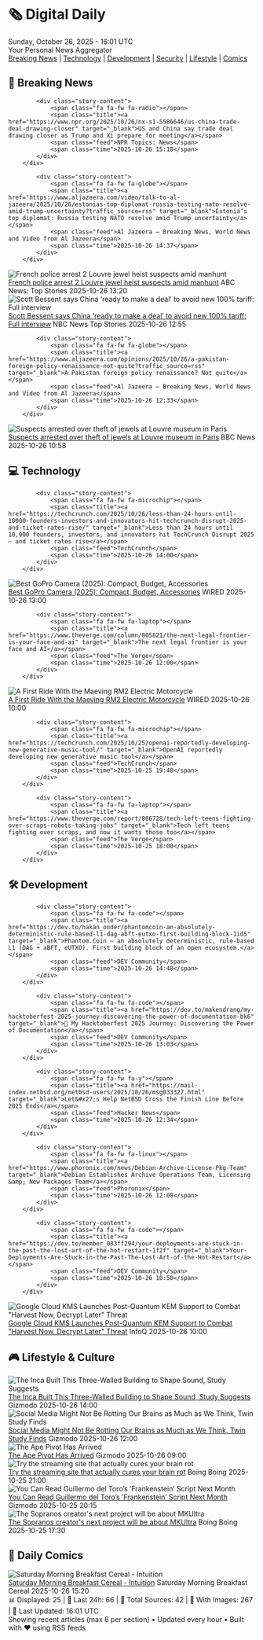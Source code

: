 <!-- Processing 54 RSS feeds at 2025-10-26 16:01:34 UTC -->
<!-- Processing: Saturday Morning Breakfast Cereal -->
<!-- Processing: Garfield -->
<!-- Processing: Dilbert -->
<!-- Processing: Cyanide & Happiness -->
<!-- Processing: Girl Genius -->
<!-- Processing: Dinosaur Comics -->
<!-- Processing: CNN Top Stories -->
<!-- Processing: BBC World News -->
<!-- Processing: BBC Breaking News -->
<!-- Processing: NPR News -->
<!-- Processing: CBC News -->
<!-- Error processing https://rss.cbc.ca/lineup/topstories.xml: The read operation timed out -->
<!-- Processing: Reuters Top News -->
<!-- Processing: Reuters World News -->
<!-- Processing: Guardian World News -->
<!-- Processing: Sky News World -->
<!-- Processing: TechCrunch -->
<!-- Processing: Ars Technica -->
<!-- Processing: Slashdot -->
<!-- Processing: Hacker News -->
<!-- Processing: Linux.com -->
<!-- Processing: Ubuntu Blog -->
<!-- Processing: GitLab Blog -->
<!-- Processing: InfoQ -->
<!-- Processing: DZone -->
<!-- Processing: Kotaku -->
<!-- Processing: Boing Boing -->
<!-- Processing: Krebs on Security -->
<!-- Generated 3 new posts out of 27 feeds processed -->
<div class="newspaper-header">
    <h1 class="newspaper-title">🗞️ Digital Daily</h1>
    <div class="newspaper-date">Sunday, October 26, 2025 - 16:01 UTC</div>
    <div class="newspaper-subtitle">Your Personal News Aggregator</div>
</div>

<div class="newspaper-nav">
    <a href="#breaking">Breaking News</a> |
    <a href="#tech">Technology</a> |
    <a href="#dev">Development</a> |
    <a href="#security">Security</a> |
    <a href="#lifestyle">Lifestyle</a> |
    <a href="#webcomics">Comics</a>
</div>

<div class="news-section breaking-news" id="breaking">
<h2 class="section-header">🚨 Breaking News</h2>
<div class="stories-container">
<div class="story">
            
            <div class="story-content">
                <span class="fa fa-fw fa-radio"></span>
                <span class="title"><a href="https://www.npr.org/2025/10/26/nx-s1-5586646/us-china-trade-deal-drawing-closer" target="_blank">US and China say trade deal drawing closer as Trump and Xi prepare for meeting</a></span>
                <span class="feed">NPR Topics: News</span>
                <span class="time">2025-10-26 15:18</span>
            </div>
        </div>
<div class="story">
            
            <div class="story-content">
                <span class="fa fa-fw fa-globe"></span>
                <span class="title"><a href="https://www.aljazeera.com/video/talk-to-al-jazeera/2025/10/26/estonias-top-diplomat-russia-testing-nato-resolve-amid-trump-uncertainty?traffic_source=rss" target="_blank">Estonia’s top diplomat: Russia testing NATO resolve amid Trump uncertainty</a></span>
                <span class="feed">Al Jazeera – Breaking News, World News and Video from Al Jazeera</span>
                <span class="time">2025-10-26 14:37</span>
            </div>
        </div>
<div class="story">
            <img src="https://s.abcnews.com/images/International/louvre-two-theft-gty-bh-251023_1761255159775_hpMain_4x3t_384.jpg" alt="French police arrest 2 Louvre jewel heist suspects amid manhunt" class="story-image" loading="lazy" onerror="this.style.display='none'">
            <div class="story-content">
                <span class="fa fa-fw fa-tv"></span>
                <span class="title"><a href="https://abcnews.go.com/International/french-police-arrest-2-louvre-jewel-heist-suspects/story?id=126873453" target="_blank">French police arrest 2 Louvre jewel heist suspects amid manhunt</a></span>
                <span class="feed">ABC News: Top Stories</span>
                <span class="time">2025-10-26 13:20</span>
            </div>
        </div>
<div class="story">
            <img src="https://media-cldnry.s-nbcnews.com/image/upload/t_fit_1500w/mpx/2704722219/2025_10/1761483300663_mtp_full_bessent_251026_1920x1080-evxjwn.jpg" alt="Scott Bessent says China ‘ready to make a deal’ to avoid new 100% tariff: Full interview" class="story-image" loading="lazy" onerror="this.style.display='none'">
            <div class="story-content">
                <span class="fa fa-fw fa-broadcast-tower"></span>
                <span class="title"><a href="https://www.nbcnews.com/meet-the-press/video/scott-bessent-says-china-ready-to-make-a-deal-to-avoid-new-100-tariff-full-interview-250647109766" target="_blank">Scott Bessent says China ‘ready to make a deal’ to avoid new 100% tariff: Full interview</a></span>
                <span class="feed">NBC News Top Stories</span>
                <span class="time">2025-10-26 12:55</span>
            </div>
        </div>
<div class="story">
            
            <div class="story-content">
                <span class="fa fa-fw fa-globe"></span>
                <span class="title"><a href="https://www.aljazeera.com/opinions/2025/10/26/a-pakistan-foreign-policy-renaissance-not-quite?traffic_source=rss" target="_blank">A Pakistan foreign policy renaissance? Not quite</a></span>
                <span class="feed">Al Jazeera – Breaking News, World News and Video from Al Jazeera</span>
                <span class="time">2025-10-26 12:33</span>
            </div>
        </div>
<div class="story">
            <img src="https://ichef.bbci.co.uk/ace/standard/240/cpsprodpb/4891/live/a1284710-b24e-11f0-ba75-093eca1ac29b.jpg" alt="Suspects arrested over theft of jewels at Louvre museum in Paris" class="story-image" loading="lazy" onerror="this.style.display='none'">
            <div class="story-content">
                <span class="fa fa-fw fa-earth-americas"></span>
                <span class="title"><a href="https://www.bbc.com/news/articles/c2em38pdv0do?at_medium=RSS&at_campaign=rss" target="_blank">Suspects arrested over theft of jewels at Louvre museum in Paris</a></span>
                <span class="feed">BBC News</span>
                <span class="time">2025-10-26 10:58</span>
            </div>
        </div>
</div>
</div>
<div class="news-section tech-news" id="tech">
<h2 class="section-header">💻 Technology</h2>
<div class="stories-container">
<div class="story">
            
            <div class="story-content">
                <span class="fa fa-fw fa-microchip"></span>
                <span class="title"><a href="https://techcrunch.com/2025/10/26/less-than-24-hours-until-10000-founders-investors-and-innovators-hit-techcrunch-disrupt-2025-and-ticket-rates-rise/" target="_blank">Less than 24 hours until 10,000 founders, investors, and innovators hit TechCrunch Disrupt 2025 — and ticket rates rise</a></span>
                <span class="feed">TechCrunch</span>
                <span class="time">2025-10-26 14:00</span>
            </div>
        </div>
<div class="story">
            <img src="https://media.wired.com/photos/68a91d240ff15a77d5c4a427/master/pass/Which%20GoPro%20Hero%20Camera%20Should%20You%20Buy_.png" alt="Best GoPro Camera (2025): Compact, Budget, Accessories" class="story-image" loading="lazy" onerror="this.style.display='none'">
            <div class="story-content">
                <span class="fa fa-fw fa-bolt"></span>
                <span class="title"><a href="https://www.wired.com/gallery/best-gopro-hero-camera/" target="_blank">Best GoPro Camera (2025): Compact, Budget, Accessories</a></span>
                <span class="feed">WIRED</span>
                <span class="time">2025-10-26 13:00</span>
            </div>
        </div>
<div class="story">
            
            <div class="story-content">
                <span class="fa fa-fw fa-laptop"></span>
                <span class="title"><a href="https://www.theverge.com/column/805821/the-next-legal-frontier-is-your-face-and-ai" target="_blank">The next legal frontier is your face and AI</a></span>
                <span class="feed">The Verge</span>
                <span class="time">2025-10-26 12:00</span>
            </div>
        </div>
<div class="story">
            <img src="https://media.wired.com/photos/68fc29e7dac61bc831c0a1c0/master/pass/DSC_6495.jpg" alt="A First Ride With the Maeving RM2 Electric Motorcycle" class="story-image" loading="lazy" onerror="this.style.display='none'">
            <div class="story-content">
                <span class="fa fa-fw fa-bolt"></span>
                <span class="title"><a href="https://www.wired.com/story/maeving-rm2-electric-motorcycle/" target="_blank">A First Ride With the Maeving RM2 Electric Motorcycle</a></span>
                <span class="feed">WIRED</span>
                <span class="time">2025-10-26 10:00</span>
            </div>
        </div>
<div class="story">
            
            <div class="story-content">
                <span class="fa fa-fw fa-microchip"></span>
                <span class="title"><a href="https://techcrunch.com/2025/10/25/openai-reportedly-developing-new-generative-music-tool/" target="_blank">OpenAI reportedly developing new generative music tool</a></span>
                <span class="feed">TechCrunch</span>
                <span class="time">2025-10-25 19:48</span>
            </div>
        </div>
<div class="story">
            
            <div class="story-content">
                <span class="fa fa-fw fa-laptop"></span>
                <span class="title"><a href="https://www.theverge.com/report/806728/tech-left-teens-fighting-over-scraps-robots-taking-jobs" target="_blank">Tech left teens fighting over scraps, and now it wants those too</a></span>
                <span class="feed">The Verge</span>
                <span class="time">2025-10-25 18:00</span>
            </div>
        </div>
</div>
</div>
<div class="news-section dev-news" id="dev">
<h2 class="section-header">🛠️ Development</h2>
<div class="stories-container">
<div class="story">
            
            <div class="story-content">
                <span class="fa fa-fw fa-code"></span>
                <span class="title"><a href="https://dev.to/hakan_onder/phantomcoin-an-absolutely-deterministic-rule-based-l1-dag-abft-eutxo-first-building-block-1id5" target="_blank">Phantom.Coin – an absolutely deterministic, rule-based L1 (DAG + aBFT, eUTXO). First building block of an open ecosystem.</a></span>
                <span class="feed">DEV Community</span>
                <span class="time">2025-10-26 14:48</span>
            </div>
        </div>
<div class="story">
            
            <div class="story-content">
                <span class="fa fa-fw fa-code"></span>
                <span class="title"><a href="https://dev.to/makendrang/my-hacktoberfest-2025-journey-discovering-the-power-of-documentation-bk6" target="_blank">🎃 My Hacktoberfest 2025 Journey: Discovering the Power of Documentation</a></span>
                <span class="feed">DEV Community</span>
                <span class="time">2025-10-26 13:03</span>
            </div>
        </div>
<div class="story">
            
            <div class="story-content">
                <span class="fa fa-fw fa-y"></span>
                <span class="title"><a href="https://mail-index.netbsd.org/netbsd-users/2025/10/26/msg033327.html" target="_blank">Let&#x27;s Help NetBSD Cross the Finish Line Before 2025 Ends</a></span>
                <span class="feed">Hacker News</span>
                <span class="time">2025-10-26 12:34</span>
            </div>
        </div>
<div class="story">
            
            <div class="story-content">
                <span class="fa fa-fw fa-linux"></span>
                <span class="title"><a href="https://www.phoronix.com/news/Debian-Archive-License-Pkg-Team" target="_blank">Debian Establishes Archive Operations Team, Licensing &amp; New Packages Team</a></span>
                <span class="feed">Phoronix</span>
                <span class="time">2025-10-26 12:08</span>
            </div>
        </div>
<div class="story">
            
            <div class="story-content">
                <span class="fa fa-fw fa-code"></span>
                <span class="title"><a href="https://dev.to/member_083ff294/your-deployments-are-stuck-in-the-past-the-lost-art-of-the-hot-restart-1f2f" target="_blank">Your-Deployments-Are-Stuck-in-the-Past-The-Lost-Art-of-the-Hot-Restart</a></span>
                <span class="feed">DEV Community</span>
                <span class="time">2025-10-26 10:50</span>
            </div>
        </div>
<div class="story">
            <img src="https://res.infoq.com/news/2025/10/cloud-kms-post-quantum-kem/en/headerimage/generatedHeaderImage-1761126772296.jpg" alt="Google Cloud KMS Launches Post-Quantum KEM Support to Combat &quot;Harvest Now, Decrypt Later&quot; Threat" class="story-image" loading="lazy" onerror="this.style.display='none'">
            <div class="story-content">
                <span class="fa fa-fw fa-info-circle"></span>
                <span class="title"><a href="https://www.infoq.com/news/2025/10/cloud-kms-post-quantum-kem/?utm_campaign=infoq_content&utm_source=infoq&utm_medium=feed&utm_term=global" target="_blank">Google Cloud KMS Launches Post-Quantum KEM Support to Combat &quot;Harvest Now, Decrypt Later&quot; Threat</a></span>
                <span class="feed">InfoQ</span>
                <span class="time">2025-10-26 10:00</span>
            </div>
        </div>
</div>
</div>
<div class="news-section lifestyle-news" id="lifestyle">
<h2 class="section-header">🎮 Lifestyle & Culture</h2>
<div class="stories-container">
<div class="story">
            <img src="https://gizmodo.com/app/uploads/2025/10/Carpa-uasi-1280x853.jpg" alt="The Inca Built This Three-Walled Building to Shape Sound, Study Suggests" class="story-image" loading="lazy" onerror="this.style.display='none'">
            <div class="story-content">
                <span class="fa fa-fw fa-computer"></span>
                <span class="title"><a href="https://gizmodo.com/the-inca-built-this-three-walled-building-to-shape-sound-study-suggests-2000676478" target="_blank">The Inca Built This Three-Walled Building to Shape Sound, Study Suggests</a></span>
                <span class="feed">Gizmodo</span>
                <span class="time">2025-10-26 14:00</span>
            </div>
        </div>
<div class="story">
            <img src="https://gizmodo.com/app/uploads/2025/10/tiktokphone-1280x853.jpg" alt="Social Media Might Not Be Rotting Our Brains as Much as We Think, Twin Study Finds" class="story-image" loading="lazy" onerror="this.style.display='none'">
            <div class="story-content">
                <span class="fa fa-fw fa-computer"></span>
                <span class="title"><a href="https://gizmodo.com/social-media-might-not-be-rotting-our-brains-as-much-as-we-think-twin-study-finds-2000675576" target="_blank">Social Media Might Not Be Rotting Our Brains as Much as We Think, Twin Study Finds</a></span>
                <span class="feed">Gizmodo</span>
                <span class="time">2025-10-26 12:00</span>
            </div>
        </div>
<div class="story">
            <img src="https://gizmodo.com/app/uploads/2025/10/bored-ape-1280x853.jpg" alt="The Ape Pivot Has Arrived" class="story-image" loading="lazy" onerror="this.style.display='none'">
            <div class="story-content">
                <span class="fa fa-fw fa-computer"></span>
                <span class="title"><a href="https://gizmodo.com/bored-ape-pivot-has-arrived-2000677106" target="_blank">The Ape Pivot Has Arrived</a></span>
                <span class="feed">Gizmodo</span>
                <span class="time">2025-10-26 09:00</span>
            </div>
        </div>
<div class="story">
            <img src="https://i0.wp.com/boingboing.net/wp-content/uploads/2025/10/Curiosity-Stream-Standard-Plan.png?fit=2250%2C1500&amp;quality=55&amp;ssl=1" alt="Try the streaming site that actually cures your brain rot" class="story-image" loading="lazy" onerror="this.style.display='none'">
            <div class="story-content">
                <span class="fa fa-fw fa-arrow-right"></span>
                <span class="title"><a href="https://boingboing.net/2025/10/25/try-the-streaming-site-that-actually-cures-your-brain-rot.html" target="_blank">Try the streaming site that actually cures your brain rot</a></span>
                <span class="feed">Boing Boing</span>
                <span class="time">2025-10-25 21:00</span>
            </div>
        </div>
<div class="story">
            <img src="https://gizmodo.com/app/uploads/2025/09/netflix-guillermo-del-toro-frankenstein-1280x853.jpg" alt="You Can Read Guillermo del Toro’s ‘Frankenstein’ Script Next Month" class="story-image" loading="lazy" onerror="this.style.display='none'">
            <div class="story-content">
                <span class="fa fa-fw fa-computer"></span>
                <span class="title"><a href="https://gizmodo.com/you-can-read-guillermo-del-toros-frankenstein-script-next-month-2000677104" target="_blank">You Can Read Guillermo del Toro’s ‘Frankenstein’ Script Next Month</a></span>
                <span class="feed">Gizmodo</span>
                <span class="time">2025-10-25 20:15</span>
            </div>
        </div>
<div class="story">
            <img src="https://i0.wp.com/boingboing.net/wp-content/uploads/2014/04/paulie.jpg?fit=648%2C324&amp;quality=60&amp;ssl=1" alt="The Sopranos creator&#x27;s next project will be about MKUltra" class="story-image" loading="lazy" onerror="this.style.display='none'">
            <div class="story-content">
                <span class="fa fa-fw fa-arrow-right"></span>
                <span class="title"><a href="https://boingboing.net/2025/10/25/the-sopranos-creators-next-project-will-be-about-mkultra.html" target="_blank">The Sopranos creator&#x27;s next project will be about MKUltra</a></span>
                <span class="feed">Boing Boing</span>
                <span class="time">2025-10-25 17:30</span>
            </div>
        </div>
</div>
</div>
<div class="news-section webcomics-section" id="webcomics">
<h2 class="section-header">🎨 Daily Comics</h2>
<div class="stories-container">
<div class="story">
            <img src="https://www.smbc-comics.com/comics/1761451058-20251026.png" alt="Saturday Morning Breakfast Cereal - Intuition" class="story-image" loading="lazy" onerror="this.style.display='none'">
            <div class="story-content">
                <span class="fa fa-fw fa-smile"></span>
                <span class="title"><a href="https://www.smbc-comics.com/comic/intuition" target="_blank">Saturday Morning Breakfast Cereal - Intuition</a></span>
                <span class="feed">Saturday Morning Breakfast Cereal</span>
                <span class="time">2025-10-26 15:20</span>
            </div>
        </div>
</div>
</div>

<div class="newspaper-footer">
    <div class="stats">
        📊 Displayed: 25 | 📅 Last 24h: 66 | 📡 Total Sources: 42 | 📸 With Images: 267 |
        🔄 Last Updated: 16:01 UTC
    </div>
    <div class="footer-note">
        Showing recent articles (max 6 per section) • Updated every hour • Built with ❤️ using RSS feeds
    </div>
</div>
